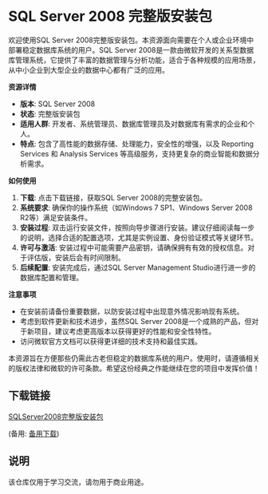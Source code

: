 # SQL Server 2008 完整版安装包

欢迎使用SQL Server 2008完整版安装包。本资源面向需要在个人或企业环境中部署稳定数据库系统的用户。SQL Server 2008是一款由微软开发的关系型数据库管理系统，它提供了丰富的数据管理与分析功能，适合于各种规模的应用场景，从中小企业到大型企业的数据中心都有广泛的应用。

**资源详情**
- **版本**: SQL Server 2008
- **状态**: 完整版安装包
- **适用人群**: 开发者、系统管理员、数据库管理员及对数据库有需求的企业和个人。
- **特点**: 包含了高性能的数据存储、处理能力，安全性的增强，以及 Reporting Services 和 Analysis Services 等高级服务，支持更复杂的商业智能和数据分析需求。

**如何使用**
1. **下载**: 点击下载链接，获取SQL Server 2008的完整安装包。
2. **系统要求**: 确保你的操作系统（如Windows 7 SP1、Windows Server 2008 R2等）满足安装条件。
3. **安装过程**: 双击运行安装文件，按照向导步骤进行安装。建议仔细阅读每一步的说明，选择合适的配置选项，尤其是实例设置、身份验证模式等关键环节。
4. **许可与激活**: 安装过程中可能需要产品密钥，请确保拥有有效的授权信息。对于评估版，安装后会有时间限制。
5. **后续配置**: 安装完成后，通过SQL Server Management Studio进行进一步的数据库配置和管理。

**注意事项**
- 在安装前请备份重要数据，以防安装过程中出现意外情况影响现有系统。
- 考虑到软件更新和技术进步，虽然SQL Server 2008是一个成熟的产品，但对于新项目，建议考虑更高版本以获得更好的性能和安全性特性。
- 访问微软官方文档可以获得更详细的技术支持和最佳实践。

本资源旨在方便那些仍需此古老但稳定的数据库系统的用户。使用时，请遵循相关的版权法律和微软的许可条款。希望这份经典之作能继续在您的项目中发挥价值！

## 下载链接
[SQLServer2008完整版安装包](https://pan.quark.cn/s/319478d133e5) 

(备用: [备用下载](https://pan.baidu.com/s/1RpELE1Ao0Nlc2Aft4cZK4A?pwd=1234))

## 说明

该仓库仅用于学习交流，请勿用于商业用途。

